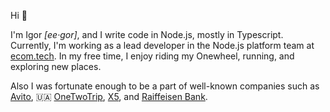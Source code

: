 Hi 👋

I'm Igor _[ee·gor]_, and I write code in Node.js, mostly in Typescript. Currently, I'm working as a lead developer in the Node.js platform team at [ecom.tech](https://ecom.tech/). In my free time, I enjoy riding my Onewheel, running, and exploring new places.

Also I was fortunate enough to be a part of well-known companies such as [Avito](https://www.avito.ru "The largest classified in the world"),  🇺🇦 [OneTwoTrip](https://www.onetwotrip.com/en-us/ "Hotel search engine"), [X5](https://www.x5.ru/en/ "Top-3 grocery delivery service"), and [Raiffeisen Bank](https://www.raiffeisen.ru/en/).
